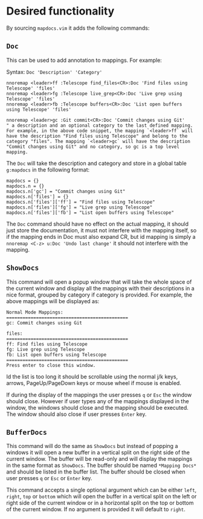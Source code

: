 # Desired functionality

By sourcing `mapdocs.vim` it adds the following commands:

## `Doc`

This can be used to add annotation to mappings. For example:

Syntax: `Doc 'Description' 'Category'`

```vim
nnoremap <leader>ff :Telescope find_files<CR>:Doc 'Find files using Telescope' 'files'
nnoremap <leader>fg :Telescope live_grep<CR>:Doc 'Live grep using Telescope' 'files'
nnoremap <leader>fb :Telescope buffers<CR>:Doc 'List open buffers using Telescope' 'files'

nnoremap <leader>gc :Git commit<CR>:Doc 'Commit changes using Git'
" a description and an optional category to the last defined mapping. For example, in the above code snippet, the mapping `<leader>ff` will have the description "Find files using Telescope" and belong to the category "files". The mapping `<leader>gc` will have the description "Commit changes using Git" and no category, so gc is a top level mapping.
```

The `Doc` will take the description and category and store in a global table `g:mapdocs` in the following format:

```vim
mapdocs = {}
mapdocs.n = {}
mapdocs.n['gc'] = "Commit changes using Git"
mapdocs.n['files'] = {}
mapdocs.n['files']['ff'] = "Find files using Telescope"
mapdocs.n['files']['fg'] = "Live grep using Telescope"
mapdocs.n['files']['fb'] = "List open buffers using Telescope"
```

The `Doc` command should have no effect on the actual mapping, it should just store the documentation, it must not interfere with the mapping itself, so if the mapping ends in <CR> Doc must also expand CR, 
but id mapping is simply a `nnoremap <C-z> u:Doc 'Undo last change'` it should not interfere with the mapping.

## `ShowDocs`

This command will open a popup window that will take the whole space of the current window and display all the mappings with their descriptions in a nice format, grouped by category if category is provided.
For example, the above mappings will be displayed as:

```
Normal Mode Mappings:
=============================================
gc: Commit changes using Git

files:
=============================================
ff: Find files using Telescope
fg: Live grep using Telescope
fb: List open buffers using Telescope
=============================================
Press enter to close this window.
```

Id the list is too long it should be scrollable using the normal j/k keys, arrows, PageUp/PageDown keys or mouse wheel if mouse is enabled.


If during the display of the mappings the user presses `q` or `Esc` the window should close.
However if user types any of the mappings displayed in the window, the windows should close and the mapping should be executed.
The window should also close if user presses `Enter` key.

## `BufferDocs`

This command will do the same as `ShowDocs` but instead of popping a windows it will open a new buffer in a vertical split on the right side of the current window.
The buffer will be read-only and will display the mappings in the same format as `ShowDocs`.
The buffer should be named `*Mapping Docs*` and should be listed in the buffer list.
The buffer should be closed when user presses `q` or `Esc` or `Enter` key.

This command accepts a single optional argument which can be either `left`, `right`, `top` or `bottom` which will open the buffer in a vertical split on the left or right side of the current window or in a horizontal split on the top or bottom of the current window.
If no argument is provided it will default to `right`.
